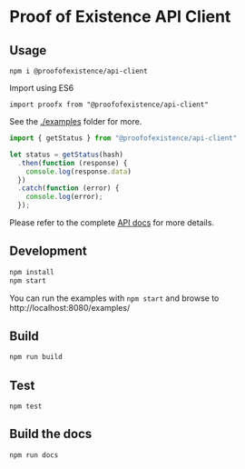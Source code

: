 # Proof of Existence API Client

## Usage

```
npm i @proofofexistence/api-client
```

Import using ES6
```
import proofx from "@proofofexistence/api-client"
```

See the [./examples](examples) folder for more.

```js
import { getStatus } from "@proofofexistence/api-client"

let status = getStatus(hash)
  .then(function (response) {
    console.log(response.data)
  })
  .catch(function (error) {
    console.log(error);
  });
```

Please refer to the complete [API docs](./docs/api.md) for more details.

## Development

```sh
npm install
npm start
```

You can run the examples with `npm start` and browse to http://localhost:8080/examples/

## Build

```sh
npm run build
```

## Test

```
npm test
```

## Build the docs

```
npm run docs
```
